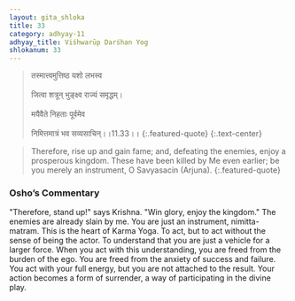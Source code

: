 ```yaml
---
layout: gita_shloka
title: 33
category: adhyay-11
adhyay_title: Viśhwarūp Darśhan Yog
shlokanum: 33
---
```


> तस्मात्त्वमुत्तिष्ठ यशो लभस्व<br><br>जित्वा शत्रून् भुङ्क्ष्व राज्यं समृद्धम्।<br><br>मयैवैते निहताः पूर्वमेव<br><br>निमित्तमात्रं भव सव्यसाचिन्।।11.33।।
{:.featured-quote} 
{:.text-center}

> Therefore, rise up and gain fame; and, defeating the enemies, enjoy a prosperous kingdom. These have been killed by Me even earlier; be you merely an instrument, O Savyasacin (Arjuna).
{:.featured-quote}

### Osho’s Commentary
"Therefore, stand up!" says Krishna. "Win glory, enjoy the kingdom."
The enemies are already slain by me. You are just an instrument, nimitta-matram.
This is the heart of Karma Yoga. To act, but to act without the sense of being the actor. To understand that you are just a vehicle for a larger force.
When you act with this understanding, you are freed from the burden of the ego. You are freed from the anxiety of success and failure. You act with your full energy, but you are not attached to the result. Your action becomes a form of surrender, a way of participating in the divine play.
